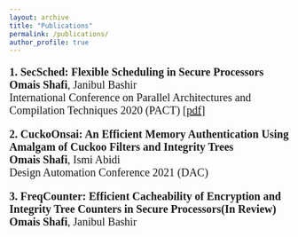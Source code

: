 ```yaml
---
layout: archive
title: "Publications"
permalink: /publications/
author_profile: true
---
```

<p style="font-size:20px;font-family:verdana;"><b>1. SecSched: Flexible Scheduling in Secure Processors</b><br/>
<b>Omais Shafi</b>, Janibul Bashir  <br />
International Conference on Parallel Architectures and Compilation Techniques 2020 (PACT) [<a href="https://omais-shafi.github.io/files/secsched.pdf">pdf</a>]
 
<p style="font-size:20px;font-family:verdana;"><b>2. CuckoOnsai: An Efficient Memory Authentication Using Amalgam of Cuckoo Filters and Integrity Trees</b><br/>
<b>Omais Shafi</b>, Ismi Abidi  <br />
Design Automation Conference 2021 (DAC)
 
<p style="font-size:20px;font-family:verdana;"><b>3. FreqCounter: Efficient Cacheability of Encryption and Integrity Tree Counters in Secure Processors(In Review)</b><br/>
<b>Omais Shafi</b>, Janibul Bashir  <br />


